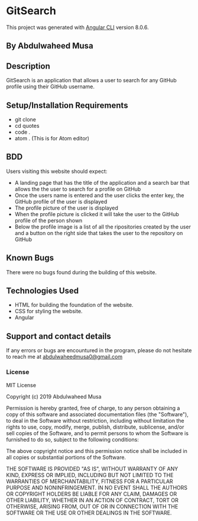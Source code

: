 # GitSearch

This project was generated with [Angular CLI](https://github.com/angular/angular-cli) version 8.0.6.

## By Abdulwaheed Musa

## Description
GitSearch is an application that allows a user to search for any GitHub profile using their GitHub username.

## Setup/Installation Requirements
* git clone
* cd quotes
* code .
* atom . (This is for Atom editor)

## BDD
Users visiting this website should expect:
* A landing page that has the title of the application and a search bar that allows the the user to search for a profile on GitHub
* Once the users name is entered and the user clicks the enter key, the GitHub profile of the user is displayed
* The profile picture of the user is displayed
* When the profile picture is clicked it will take the user to the GitHub profile of the person shown
* Below the profile image is a list of all the ripositories created by the user and a button on the right side that takes the user to the repository on GitHub

## Known Bugs
There were no bugs found during the building of this website.

## Technologies Used
* HTML for building the foundation of the website.
* CSS for styling the website.
* Angular

## Support and contact details
If any errors or bugs are encountured in the program, please do not hesitate to reach me at abdulwaheedmusa0@gmail.com

### License
MIT License

Copyright (c) 2019 Abdulwaheed Musa

Permission is hereby granted, free of charge, to any person obtaining a copy
of this software and associated documentation files (the "Software"), to deal
in the Software without restriction, including without limitation the rights
to use, copy, modify, merge, publish, distribute, sublicense, and/or sell
copies of the Software, and to permit persons to whom the Software is
furnished to do so, subject to the following conditions:

The above copyright notice and this permission notice shall be included in all
copies or substantial portions of the Software.

THE SOFTWARE IS PROVIDED "AS IS", WITHOUT WARRANTY OF ANY KIND, EXPRESS OR
IMPLIED, INCLUDING BUT NOT LIMITED TO THE WARRANTIES OF MERCHANTABILITY,
FITNESS FOR A PARTICULAR PURPOSE AND NONINFRINGEMENT. IN NO EVENT SHALL THE
AUTHORS OR COPYRIGHT HOLDERS BE LIABLE FOR ANY CLAIM, DAMAGES OR OTHER
LIABILITY, WHETHER IN AN ACTION OF CONTRACT, TORT OR OTHERWISE, ARISING FROM,
OUT OF OR IN CONNECTION WITH THE SOFTWARE OR THE USE OR OTHER DEALINGS IN THE
SOFTWARE.
